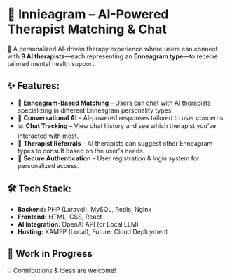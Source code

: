 # 📌 Innieagram – AI-Powered Therapist Matching & Chat

🚀 A personalized AI-driven therapy experience where users can connect with **9 AI therapists**—each representing an **Enneagram type**—to receive tailored mental health support.

## ✨ Features:
- 🧠 **Enneagram-Based Matching** – Users can chat with AI therapists specializing in different Enneagram personality types.
- 💬 **Conversational AI** – AI-powered responses tailored to user concerns.
- 📊 **Chat Tracking** – View chat history and see which therapist you’ve interacted with most.
- 🔄 **Therapist Referrals** – AI therapists can suggest other Enneagram types to consult based on the user's needs.
- 🔐 **Secure Authentication** – User registration & login system for personalized access.

## 🛠️ Tech Stack:
- **Backend:** PHP (Laravel), MySQL, Redis, Nginx
- **Frontend:** HTML, CSS, React
- **AI Integration:** OpenAI API (or Local LLM)
- **Hosting:** XAMPP (Local), Future: Cloud Deployment

## 📂 Work in Progress
💡 Contributions & ideas are welcome!
